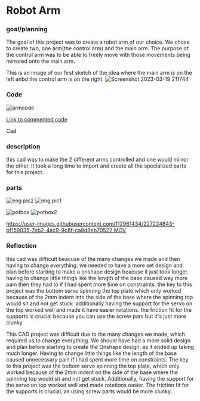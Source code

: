 # Robot Arm 

### goal/planning

The goal of this project was to create a robot arm of our choice. We chose to create two, one arm(the control arm) and the main arm.
The purpose of the control arm was to be able to freely move with those movements being mirrored onto the main arm.

This is an image of our first sketch of the idea where the main arm is on the left anbd the control arm is on the right.
![Screenshot 2023-03-19 211744](https://user-images.githubusercontent.com/71402974/226225006-5d60c13c-8965-4f6a-91ba-2bcdef4e319b.png)

### Code
![armcode](https://user-images.githubusercontent.com/71402974/227539449-90616c9a-904b-4899-bc59-59c35886338e.png)

[Link to commented code](https://create.arduino.cc/editor/whunt29a/4c440bf3-3f6e-464b-9f79-051cee3a1420/preview)

Cad
### description
this cad was to make the 2 different arms controlled and one would mirror the other.
it took a long time to import and create all the specialized parts for this project.

### parts
![eng pic2](https://user-images.githubusercontent.com/112961434/227220598-65dfcce3-c781-40ae-aae1-faba7a894844.PNG)
![eng pic1](https://user-images.githubusercontent.com/112961434/227220630-3b72993f-f43c-4720-bd10-081a5fd84e2f.PNG)

![potbox](https://user-images.githubusercontent.com/71402974/227958262-530b202b-4562-46d9-b482-a1db8d583f7c.png)
![potbox2](https://user-images.githubusercontent.com/71402974/227958276-ce8e863f-e08a-4715-b48b-66288aed2072.png)





https://user-images.githubusercontent.com/112961434/227224843-bf159035-7eb2-4ac9-9c8f-ca8d8eb70522.MOV



### Reflection
this cad was difficult beacuse of the many changes we made and then having to change everything.
we needed to have a more set design and plan before starting to make a onshape design beacuse it just took longer.
having to change little things like the length of the base caused way more pain then they had to if I had spent more time on constraints.
the key to this project was the bottom servo spinning the top plate which only worked because of the 2mm indent into the side of the base where the spinning top would sit and not get stuck.
additionally having the support for the servo on the top worked well and made it have easier rotations.
the friction fit for the supports is crucial because you can use the screw pars but it's just more clunky




This CAD project was difficult due to the many changes we made, which required us to change everything. We should have had a more solid design and plan before starting to create the Onshape design, as it ended up taking much longer. Having to change little things like the length of the base caused unnecessary pain if I had spent more time on constraints. The key to this project was the bottom servo spinning the top plate, which only worked because of the 2mm indent on the side of the base where the spinning top would sit and not get stuck. Additionally, having the support for the servo on top worked well and made rotations easier. The friction fit for the supports is crucial, as using screw parts would be more clunky.
